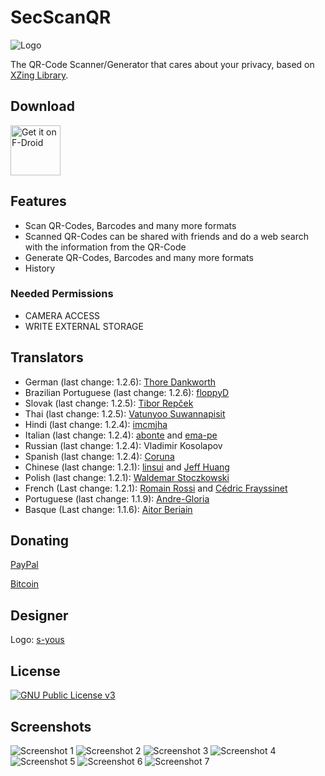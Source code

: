 # SecScanQR
![Logo](https://raw.githubusercontent.com/Fr4gorSoftware/SecScanQR/master/pictures/SecScanQR%20-%20Logotype.png)

The QR-Code Scanner/Generator that cares about your privacy, based on [XZing Library](https://github.com/zxing/zxing).


## Download
[<img src="https://fdroid.gitlab.io/artwork/badge/get-it-on.png"
  alt="Get it on F-Droid"
  height="80">](https://f-droid.org/packages/de.t_dankworth.secscanqr/)

## Features
  - Scan QR-Codes, Barcodes and many more formats
  - Scanned QR-Codes can be shared with friends and do a web search with the information from the QR-Code
  - Generate QR-Codes, Barcodes and many more formats
  - History

### Needed Permissions
  - CAMERA ACCESS
  - WRITE EXTERNAL STORAGE

## Translators
  - German (last change: 1.2.6): [Thore Dankworth](https://github.com/Fr4gorSoftware)
  - Brazilian Portuguese (last change: 1.2.6): [floppyD](https://github.com/floppyD)
  - Slovak (last change: 1.2.5): [Tibor Repček](https://github.com/tiborepcek)
  - Thai (last change: 1.2.5): [Vatunyoo Suwannapisit](https://github.com/kerlos)
  - Hindi (last change: 1.2.4): [imcmjha](https://github.com/imcmjha)
  - Italian (last change: 1.2.4): [abonte](https://github.com/abonte) and [ema-pe](https://github.com/ema-pe)
  - Russian (last change: 1.2.4): Vladimir Kosolapov
  - Spanish (last change: 1.2.4): [Coruna](https://github.com/Coruna)
  - Chinese (last change: 1.2.1): [linsui](https://github.com/linsui) and [Jeff Huang](https://github.com/s8321414)
  - Polish (last change: 1.2.1): [Waldemar Stoczkowski](https://github.com/WaldiSt)
  - French (Last change: 1.2.1): [Romain Rossi](https://github.com/romainrossi) and [Cédric Frayssinet](https://github.com/bristow)
  - Portuguese (last change: 1.1.9): [Andre-Gloria](https://github.com/Andre-Gloria)
  - Basque (Last change: 1.1.6): [Aitor Beriain](https://github.com/beriain)
  
  
## Donating
[PayPal](https://www.paypal.com/cgi-bin/webscr?cmd=_s-xclick&hosted_button_id=A98V4N7DX232C)

[Bitcoin](https://www.blockchain.com/btc/address/1NppzAZ7nLDXwvYK7vgJJUZBbkzHS6S6zX)

## Designer
Logo: [s-yous](https://github.com/s-yous)

## License
[<img src="https://gnu.org/graphics/gplv3-127x51.png" 
  alt="GNU Public License v3">](https://www.gnu.org/licenses/gpl-3.0.html)

## Screenshots
![Screenshot 1](https://raw.githubusercontent.com/Fr4gorSoftware/SecScanQR/master/pictures/main%20screen.png)
![Screenshot 2](https://raw.githubusercontent.com/Fr4gorSoftware/SecScanQR/master/pictures/scan1.png)
![Screenshot 3](https://raw.githubusercontent.com/Fr4gorSoftware/SecScanQR/master/pictures/scan2.png)
![Screenshot 4](https://raw.githubusercontent.com/Fr4gorSoftware/SecScanQR/master/pictures/scan3.png)
![Screenshot 5](https://raw.githubusercontent.com/Fr4gorSoftware/SecScanQR/master/pictures/history.png)
![Screenshot 6](https://raw.githubusercontent.com/Fr4gorSoftware/SecScanQR/master/pictures/generate_overview.png)
![Screenshot 7](https://raw.githubusercontent.com/Fr4gorSoftware/SecScanQR/master/pictures/generate.png)

